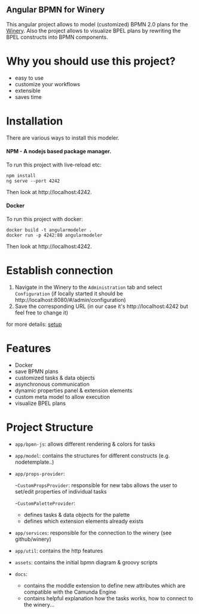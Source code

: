 ## Angular BPMN for Winery
This angular project allows to model (customized) BPMN 2.0 plans for the [Winery](https://github.com/OpenTOSCA/winery). Also the project allows to visualize BPEL plans by rewriting the BPEL constructs into BPMN components. 

# Why you should use this project?

- easy to use
- customize your workflows
- extensible
- saves time


# Installation
There are various ways to install this modeler.

####  **NPM** - A nodejs based package manager.
To run this project with live-reload etc: 
 
    npm install
    ng serve --port 4242 
    
Then look at http://localhost:4242. 

####  **Docker** 
To run this project with docker:

    docker build -t angularmodeler .
    docker run -p 4242:80 angularmodeler

Then look at http://localhost:4242.

# Establish connection 

1) Navigate in the Winery to the `Administration` tab and select `Configuration` (if locally started it should be http://localhost:8080/#/admin/configuration)
2) Save the corresponding URL (in our case it's http://localhost:4242 but feel free to change it)

for more details: [setup](./src/docs/Setup.md)

# Features

- Docker
- save BPMN plans
- customized tasks & data objects
- asynchronous communication 
- dynamic properties panel & extension elements
- custom meta model to allow execution
- visualize BPEL plans

# Project Structure

- `app/bpmn-js`: allows different rendering & colors for tasks
- `app/model`: contains the structures for different constructs (e.g. nodetemplate..)
- `app/props-provider`: 

  -`CustomPropsProvider`: responsible for new tabs allows the user to set/edit properties of individual tasks
  
  -`CustomPaletteProvider`: 
  
    - defines tasks & data objects for the palette
    - defines which extension elements already exists
- `app/services`: responsible for the connection to the winery (see github/winery)
- `app/util`: contains the http features
- `assets`: contains the initial bpmn diagram & groovy scripts
- `docs`:
  - contains the moddle extension to define new attributes which are compatible with the Camunda Engine
  - contains helpful explanation how the tasks works, how to connect to the winery...
       
